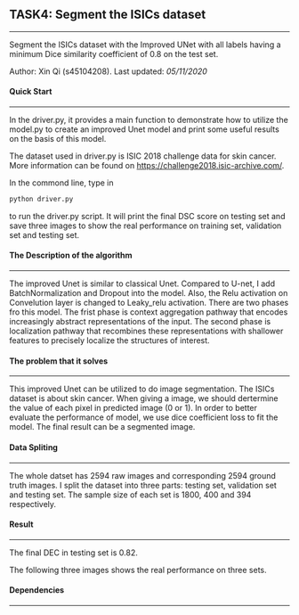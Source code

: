 ## TASK4: Segment the ISICs dataset 

------

Segment the ISICs dataset with the Improved UNet with all labels having a minimum Dice similarity coefficient of 0.8 on the test set.

Author: Xin Qi (s45104208).       Last updated: *05/11/2020*

#### **Quick Start**

------

In the driver.py, it provides a main function to demonstrate how to utilize the model.py to create an improved Unet model and print some useful results on the basis of this model.

The dataset used in driver.py is ISIC 2018 challenge data for skin cancer. More information can be found on https://challenge2018.isic-archive.com/. 

In the commond line, type in

```bash
python driver.py
```

to run the driver.py script. It will print the final DSC score on testing set and save three images to show the real performance on training set, validation set and testing set.

#### **The Description of the algorithm**

------

The improved Unet is similar to classical Unet. Compared to U-net, I add BatchNormalization and Dropout into the model. Also, the Relu activation on Convelution layer is changed to Leaky_relu activation. There are two phases fro this model. The frist phase is context aggregation pathway that encodes increasingly abstract representations of the input. The second phase is localization pathway that recombines these representations with shallower features to precisely localize the structures of interest.

#### **The problem that it solves**

------

This improved Unet can be utilized to do image segmentation. The ISICs dataset is about skin cancer. When giving a image, we should dertermine the value of each pixel in predicted image (0 or 1). In order to better evaluate the performance of model, we use dice coefficient loss to fit the model.  The final result can be a segmented image.

#### **Data Spliting**

------

The whole datset has 2594 raw images and corresponding 2594 ground truth images. I split the dataset into three parts: testing set, validation set and testing set. The sample size of each set is 1800, 400 and 394 respectively.

#### **Result**

------

The final DEC in testing set is 0.82.

The following three images shows the real performance on three sets.

#### **Dependencies**

------

